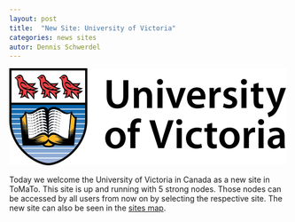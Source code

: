 ```yaml
---
layout: post
title:  "New Site: University of Victoria"
categories: news sites
autor: Dennis Schwerdel
---
```


<img src="/images/sites/uvic.png" class="img-responsive site"/>

Today we welcome the University of Victoria in Canada as a new site in
ToMaTo. This site is up and running with 5 strong nodes.
Those nodes can be accessed by all users from now on by selecting the respective site.
The new site can also be seen in the [sites map](http://master.tomato-lab.org/map).
